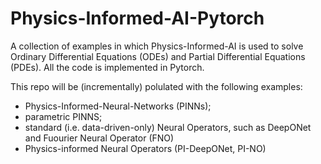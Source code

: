 # Physics-Informed-AI-Pytorch
A collection of examples in which Physics-Informed-AI is used to solve Ordinary Differential Equations (ODEs) and Partial Differential Equations (PDEs). All the code is implemented in Pytorch.

This repo will be (incrementally) polulated with the following examples:
* Physics-Informed-Neural-Networks (PINNs);
* parametric PINNS;
* standard (i.e. data-driven-only) Neural Operators, such as DeepONet and Fuourier Neural Operator (FNO)
* Physics-informed Neural Operators (PI-DeepONet, PI-NO)
